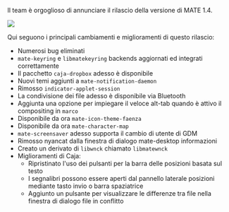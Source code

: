 <!--
.. link:
.. description:
.. tags: News,Releases
.. date: 2012-07-30 14:22:50
.. title: Rilasciato MATE 1.4
.. slug: 2012-07-30-mate-1-4-released
.. author: Steve Zesch
-->

Il team è orgoglioso di annunciare il rilascio della versione di MATE 1.4.

![](https://i.imgur.com/V5ab0.png)

Qui seguono i principali cambiamenti e miglioramenti di questo rilascio:

  * Numerosi bug eliminati
  * `mate-keyring` e `libmatekeyring` backends aggiornati ed integrati correttamente
  * Il pacchetto `caja-dropbox` adesso è disponibile
  * Nuovi temi aggiunti a `mate-notification-daemon`
  * Rimosso `indicator-applet-session`
  * La condivisione dei file adesso è disponibile via Bluetooth
  * Aggiunta una opzione per impiegare il veloce alt-tab quando è attivo il compositing in `marco`
  * Disponibile da ora `mate-icon-theme-faenza`
  * Disponibile da ora `mate-character-map`
  * `mate-screensaver` adesso supporta il cambio di utente di GDM
  * Rimosso nyancat dalla finestra di dialogo mate-desktop informazioni
  * Creato un derivato di `libwnck` chiamato `libmatewnck`
  * Miglioramenti di Caja:
    * Ripristinato l'uso dei pulsanti per la barra delle posizioni basata sul testo
    * I segnalibri possono essere aperti dal pannello laterale posizioni mediante tasto invio o barra spaziatrice
    * Aggiunto un pulsante per visualizzare le differenze tra file nella finestra di dialogo file in conflitto

